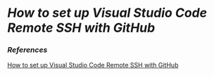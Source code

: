 # **_How to set up Visual Studio Code Remote SSH with GitHub_**

















### **_References_**
[How to set up Visual Studio Code Remote SSH with GitHub](https://www.golinuxcloud.com/set-up-visual-studio-code-remote-ssh-github/)